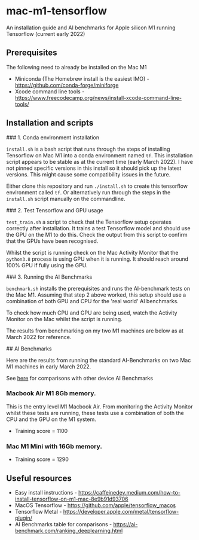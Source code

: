 # mac-m1-tensorflow
An installation guide and AI benchmarks for Apple silicon M1 running Tensorflow (current early 2022)

## Prerequisites

The following need to already be installed on the Mac M1

* Miniconda (The Homebrew install is the easiest IMO) - https://github.com/conda-forge/miniforge
* Xcode command line tools - https://www.freecodecamp.org/news/install-xcode-command-line-tools/

## Installation and scripts

### 1. Conda environment installation

`install.sh` is a bash script that runs through the steps of installing Tensorflow on Mac M1 into a conda environment named `tf`.  This installation script appears to be stable as at the current time (early March 2022).  I have not pinned specific versions in this install so it should pick up the latest versions.  This might cause some compatibility issues in the future. 

Either clone this repository and run `./install.sh` to create this tensorflow environment called `tf`.  Or alternatively run through the steps in the `install.sh` script manually on the commandline.

### 2. Test Tensorflow and GPU usage

`test_train.sh` a script to check that the Tensorflow setup operates correctly after installation.  It trains a test Tensorflow model and should use the GPU on the M1 to do this.  Check the output from this script to confirm that the GPUs have been recognised.  

Whilst the script is running check on the Mac Activity Monitor that the `python3.8` process is using GPU when it is running.  It should reach around 100% GPU if fully using the GPU.

### 3. Running the AI Benchmarks

`benchmark.sh` installs the prerequisites and runs the AI-benchmark tests on the Mac M1.  Assuming that step 2 above worked, this setup should use a combination of both GPU and CPU for the 'real world' AI benchmarks.  

To check how much CPU and GPU are being used, watch the Activity Monitor on the Mac whilst the script is running.

The results from benchmarking on my two M1 machines are below as at March 2022 for reference.


## AI Benchmarks

Here are the results from running the standard AI-Benchmarks on two Mac M1 machines in early March 2022.  

See [here](https://ai-benchmark.com/ranking_deeplearning.html) for comparisons with other device AI Benchmarks 

### Macbook Air M1 8Gb memory.  

This is the entry level M1 Macbook Air.  From monitoring the Activity Monitor whilst these tests are running, these tests use a combination of both the CPU and the GPU on the M1 system.
* Training score = 1100

### Mac M1 Mini with 16Gb memory.

* Training score = 1290


## Useful resources

* Easy install instructions - https://caffeinedev.medium.com/how-to-install-tensorflow-on-m1-mac-8e9b91d93706
* MacOS Tensorflow - https://github.com/apple/tensorflow_macos
* Tensorflow Metal - https://developer.apple.com/metal/tensorflow-plugin/
* AI Benchmarks table for comparisons - https://ai-benchmark.com/ranking_deeplearning.html
